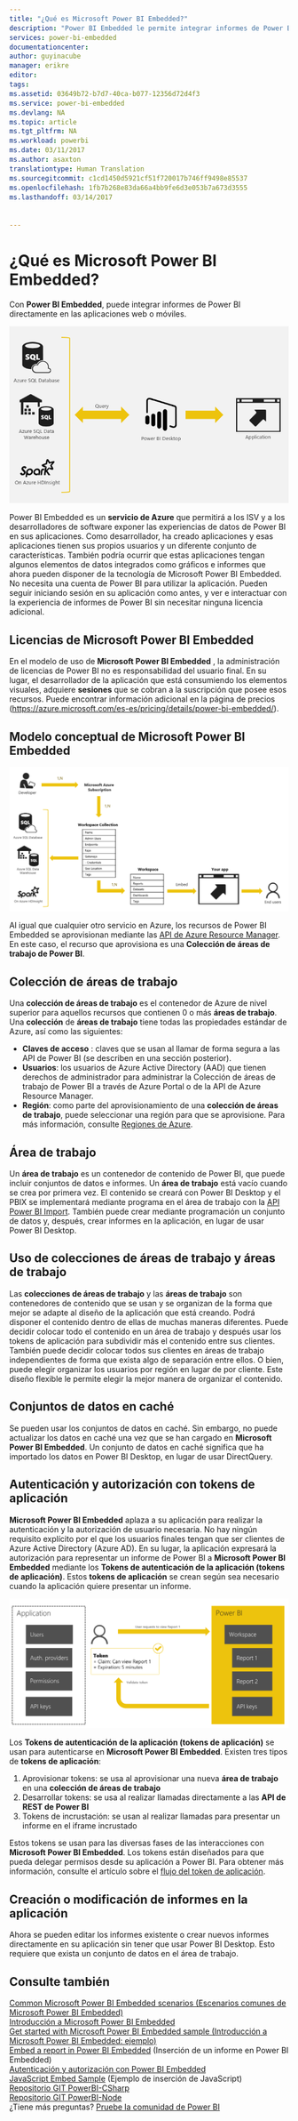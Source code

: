 ```yaml
---
title: "¿Qué es Microsoft Power BI Embedded?"
description: "Power BI Embedded le permite integrar informes de Power BI en las aplicaciones web o móviles, por lo que no necesita crear soluciones personalizadas para compilar soluciones personalizadas."
services: power-bi-embedded
documentationcenter: 
author: guyinacube
manager: erikre
editor: 
tags: 
ms.assetid: 03649b72-b7d7-40ca-b077-12356d72d4f3
ms.service: power-bi-embedded
ms.devlang: NA
ms.topic: article
ms.tgt_pltfrm: NA
ms.workload: powerbi
ms.date: 03/11/2017
ms.author: asaxton
translationtype: Human Translation
ms.sourcegitcommit: c1cd1450d5921cf51f720017b746ff9498e85537
ms.openlocfilehash: 1fb7b268e83da66a4bb9fe6d3e053b7a673d3555
ms.lasthandoff: 03/14/2017


---
```

# <a name="what-is-microsoft-power-bi-embedded"></a>¿Qué es Microsoft Power BI Embedded?
Con **Power BI Embedded**, puede integrar informes de Power BI directamente en las aplicaciones web o móviles.

![](media/powerbi-embedded-whats-is/what-is.png)

Power BI Embedded es un **servicio de Azure** que permitirá a los ISV y a los desarrolladores de software exponer las experiencias de datos de Power BI en sus aplicaciones. Como desarrollador, ha creado aplicaciones y esas aplicaciones tienen sus propios usuarios y un diferente conjunto de características. También podría ocurrir que estas aplicaciones tengan algunos elementos de datos integrados como gráficos e informes que ahora pueden disponer de la tecnología de Microsoft Power BI Embedded. No necesita una cuenta de Power BI para utilizar la aplicación. Pueden seguir iniciando sesión en su aplicación como antes, y ver e interactuar con la experiencia de informes de Power BI sin necesitar ninguna licencia adicional.

## <a name="licensing-for-microsoft-power-bi-embedded"></a>Licencias de Microsoft Power BI Embedded
En el modelo de uso de **Microsoft Power BI Embedded** , la administración de licencias de Power BI no es responsabilidad del usuario final.  En su lugar, el desarrollador de la aplicación que está consumiendo los elementos visuales, adquiere **sesiones** que se cobran a la suscripción que posee esos recursos. Puede encontrar información adicional en la página de precios (https://azure.microsoft.com/es-es/pricing/details/power-bi-embedded/).

## <a name="microsoft-power-bi-embedded-conceptual-model"></a>Modelo conceptual de Microsoft Power BI Embedded

![](media/powerbi-embedded-whats-is/model.png)

Al igual que cualquier otro servicio en Azure, los recursos de Power BI Embedded se aprovisionan mediante las [API de Azure Resource Manager](https://msdn.microsoft.com/library/mt712306.aspx). En este caso, el recurso que aprovisiona es una **Colección de áreas de trabajo de Power BI**.

## <a name="workspace-collection"></a>Colección de áreas de trabajo
Una **colección de áreas de trabajo** es el contenedor de Azure de nivel superior para aquellos recursos que contienen 0 o más **áreas de trabajo**.  Una **colección** de **áreas de trabajo** tiene todas las propiedades estándar de Azure, así como las siguientes:

* **Claves de acceso** : claves que se usan al llamar de forma segura a las API de Power BI (se describen en una sección posterior).
* **Usuarios**: los usuarios de Azure Active Directory (AAD) que tienen derechos de administrador para administrar la Colección de áreas de trabajo de Power BI a través de Azure Portal o de la API de Azure Resource Manager.
* **Región**: como parte del aprovisionamiento de una **colección de áreas de trabajo**, puede seleccionar una región para que se aprovisione. Para más información, consulte [Regiones de Azure](https://azure.microsoft.com/regions/).

## <a name="workspace"></a>Área de trabajo
Un **área de trabajo** es un contenedor de contenido de Power BI, que puede incluir conjuntos de datos e informes. Un **área de trabajo** está vacío cuando se crea por primera vez. El contenido se creará con Power BI Desktop y el PBIX se implementará mediante programa en el área de trabajo con la [API Power BI Import](https://msdn.microsoft.com/library/mt711504.aspx). También puede crear mediante programación un conjunto de datos y, después, crear informes en la aplicación, en lugar de usar Power BI Desktop.

## <a name="using-workspace-collections-and-workspaces"></a>Uso de colecciones de áreas de trabajo y áreas de trabajo
Las **colecciones de áreas de trabajo** y las **áreas de trabajo** son contenedores de contenido que se usan y se organizan de la forma que mejor se adapte al diseño de la aplicación que está creando. Podrá disponer el contenido dentro de ellas de muchas maneras diferentes. Puede decidir colocar todo el contenido en un área de trabajo y después usar los tokens de aplicación para subdividir más el contenido entre sus clientes. También puede decidir colocar todos sus clientes en áreas de trabajo independientes de forma que exista algo de separación entre ellos. O bien, puede elegir organizar los usuarios por región en lugar de por cliente. Este diseño flexible le permite elegir la mejor manera de organizar el contenido.

## <a name="cached-datasets"></a>Conjuntos de datos en caché
Se pueden usar los conjuntos de datos en caché.  Sin embargo, no puede actualizar los datos en caché una vez que se han cargado en **Microsoft Power BI Embedded**. Un conjunto de datos en caché significa que ha importado los datos en Power BI Desktop, en lugar de usar DirectQuery.

## <a name="authentication-and-authorization-with-app-tokens"></a>Autenticación y autorización con tokens de aplicación
**Microsoft Power BI Embedded** aplaza a su aplicación para realizar la autenticación y la autorización de usuario necesaria. No hay ningún requisito explícito por el que los usuarios finales tengan que ser clientes de Azure Active Directory (Azure AD).  En su lugar, la aplicación expresará la autorización para representar un informe de Power BI a **Microsoft Power BI Embedded** mediante los **Tokens de autenticación de la aplicación (tokens de aplicación)**.  Estos **tokens de aplicación** se crean según sea necesario cuando la aplicación quiere presentar un informe.

![](media/powerbi-embedded-whats-is/app-tokens.png)

Los **Tokens de autenticación de la aplicación (tokens de aplicación)** se usan para autenticarse en **Microsoft Power BI Embedded**.  Existen tres tipos de **tokens de aplicación**:

1. Aprovisionar tokens: se usa al aprovisionar una nueva **área de trabajo** en una **colección de áreas de trabajo**
2. Desarrollar tokens: se usa al realizar llamadas directamente a las **API de REST de Power BI**
3. Tokens de incrustación: se usan al realizar llamadas para presentar un informe en el iframe incrustado

Estos tokens se usan para las diversas fases de las interacciones con **Microsoft Power BI Embedded**.  Los tokens están diseñados para que pueda delegar permisos desde su aplicación a Power BI. Para obtener más información, consulte el artículo sobre el [flujo del token de aplicación](power-bi-embedded-app-token-flow.md).

## <a name="create-or-edit-reports-within-your-application"></a>Creación o modificación de informes en la aplicación

Ahora se pueden editar los informes existente o crear nuevos informes directamente en su aplicación sin tener que usar Power BI Desktop. Esto requiere que exista un conjunto de datos en el área de trabajo.

## <a name="see-also"></a>Consulte también

[Common Microsoft Power BI Embedded scenarios (Escenarios comunes de Microsoft Power BI Embedded)](power-bi-embedded-scenarios.md)  
[Introducción a Microsoft Power BI Embedded](power-bi-embedded-get-started.md)  
[Get started with Microsoft Power BI Embedded sample (Introducción a Microsoft Power BI Embedded: ejemplo)](power-bi-embedded-get-started-sample.md)  
[Embed a report in Power BI Embedded](power-bi-embedded-embed-report.md) (Inserción de un informe en Power BI Embedded)  
[Autenticación y autorización con Power BI Embedded](power-bi-embedded-app-token-flow.md)  
[JavaScript Embed Sample](https://microsoft.github.io/PowerBI-JavaScript/demo/) (Ejemplo de inserción de JavaScript)  
[Repositorio GIT PowerBI-CSharp](https://github.com/Microsoft/PowerBI-CSharp)  
[Repositorio GIT PowerBI-Node](https://github.com/Microsoft/PowerBI-Node)  
¿Tiene más preguntas? [Pruebe la comunidad de Power BI](http://community.powerbi.com/)

